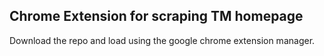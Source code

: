 ## Chrome Extension for scraping TM homepage

Download the repo and load using the google chrome extension manager.
